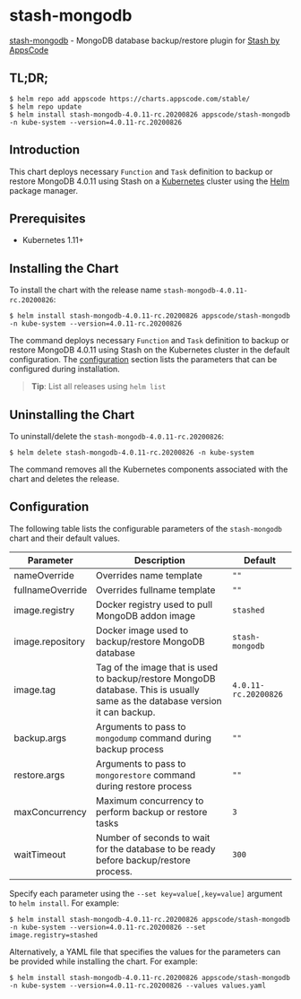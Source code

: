 # stash-mongodb

[stash-mongodb](https://github.com/stashed/mongodb) - MongoDB database backup/restore plugin for [Stash by AppsCode](https://stash.run)

## TL;DR;

```console
$ helm repo add appscode https://charts.appscode.com/stable/
$ helm repo update
$ helm install stash-mongodb-4.0.11-rc.20200826 appscode/stash-mongodb -n kube-system --version=4.0.11-rc.20200826
```

## Introduction

This chart deploys necessary `Function` and `Task` definition to backup or restore MongoDB 4.0.11 using Stash on a [Kubernetes](http://kubernetes.io) cluster using the [Helm](https://helm.sh) package manager.

## Prerequisites

- Kubernetes 1.11+

## Installing the Chart

To install the chart with the release name `stash-mongodb-4.0.11-rc.20200826`:

```console
$ helm install stash-mongodb-4.0.11-rc.20200826 appscode/stash-mongodb -n kube-system --version=4.0.11-rc.20200826
```

The command deploys necessary `Function` and `Task` definition to backup or restore MongoDB 4.0.11 using Stash on the Kubernetes cluster in the default configuration. The [configuration](#configuration) section lists the parameters that can be configured during installation.

> **Tip**: List all releases using `helm list`

## Uninstalling the Chart

To uninstall/delete the `stash-mongodb-4.0.11-rc.20200826`:

```console
$ helm delete stash-mongodb-4.0.11-rc.20200826 -n kube-system
```

The command removes all the Kubernetes components associated with the chart and deletes the release.

## Configuration

The following table lists the configurable parameters of the `stash-mongodb` chart and their default values.

|    Parameter     |                                                          Description                                                          |       Default        |
|------------------|-------------------------------------------------------------------------------------------------------------------------------|----------------------|
| nameOverride     | Overrides name template                                                                                                       | `""`                 |
| fullnameOverride | Overrides fullname template                                                                                                   | `""`                 |
| image.registry   | Docker registry used to pull MongoDB addon image                                                                              | `stashed`            |
| image.repository | Docker image used to backup/restore MongoDB database                                                                          | `stash-mongodb`      |
| image.tag        | Tag of the image that is used to backup/restore MongoDB database. This is usually same as the database version it can backup. | `4.0.11-rc.20200826` |
| backup.args      | Arguments to pass to `mongodump` command during backup process                                                                | `""`                 |
| restore.args     | Arguments to pass to `mongorestore` command during restore process                                                            | `""`                 |
| maxConcurrency   | Maximum concurrency to perform backup or restore tasks                                                                        | `3`                  |
| waitTimeout      | Number of seconds to wait for the database to be ready before backup/restore process.                                         | `300`                |


Specify each parameter using the `--set key=value[,key=value]` argument to `helm install`. For example:

```console
$ helm install stash-mongodb-4.0.11-rc.20200826 appscode/stash-mongodb -n kube-system --version=4.0.11-rc.20200826 --set image.registry=stashed
```

Alternatively, a YAML file that specifies the values for the parameters can be provided while
installing the chart. For example:

```console
$ helm install stash-mongodb-4.0.11-rc.20200826 appscode/stash-mongodb -n kube-system --version=4.0.11-rc.20200826 --values values.yaml
```
